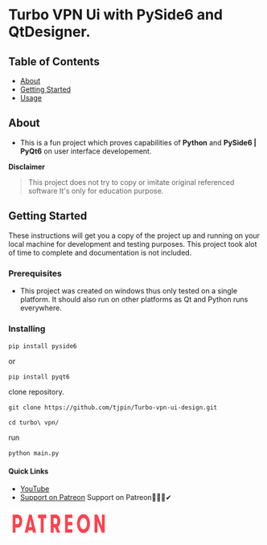 # Turbo VPN Ui with PySide6 and QtDesigner.

## Table of Contents

- [About](#about)
- [Getting Started](#getting_started)
- [Usage](#usage)

## About <a name = "about"></a>

- This is a fun project which proves capabilities of **Python** and **PySide6 | PyQt6** on user interface developement.

**Disclaimer**
> This project does not try to copy or imitate original referenced software
> It's only for education purpose. 

## Getting Started <a name = "getting_started"></a>

These instructions will get you a copy of the project up and running on your local machine for development and testing purposes.
This project took alot of time to complete and documentation is not included.

### Prerequisites
* This project was created on windows thus only tested on a single platform. It should also run on other platforms as Qt and Python runs everywhere.


### Installing

```
pip install pyside6
```
or
```
pip install pyqt6
```

clone repository.
```
git clone https://github.com/tjpin/Turbo-vpn-ui-design.git
```

```
cd turbo\ vpn/
```

run
```
python main.py
```

#### Quick Links
- [YouTube](https://www.youtube.com/channel/UCQdH3uO0rIg5ctg8PFb27Pg)
- [Support on Patreon](https://www.patreon.com/chairmanstudios)
Support on Patreon💖💖💖✔
<img src="patreon.png" width="200" height=60 alt="Support on Patreon">
